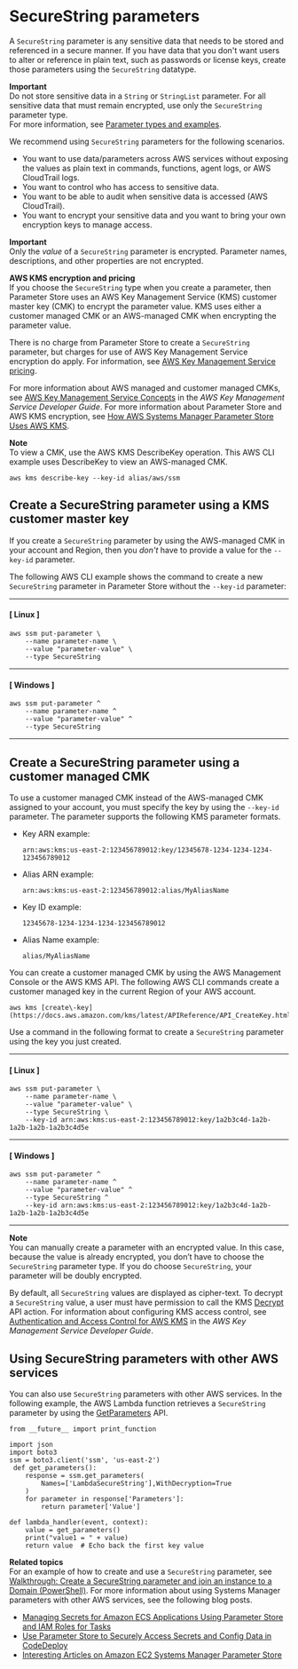 # SecureString parameters<a name="sysman-paramstore-securestring"></a>

A `SecureString` parameter is any sensitive data that needs to be stored and referenced in a secure manner\. If you have data that you don't want users to alter or reference in plain text, such as passwords or license keys, create those parameters using the `SecureString` datatype\.

**Important**  
Do not store sensitive data in a `String` or `StringList` parameter\. For all sensitive data that must remain encrypted, use only the `SecureString` parameter type\.  
For more information, see [Parameter types and examples](parameter-store-about-examples.md)\.

We recommend using `SecureString` parameters for the following scenarios\.
+ You want to use data/parameters across AWS services without exposing the values as plain text in commands, functions, agent logs, or AWS CloudTrail logs\.
+ You want to control who has access to sensitive data\.
+ You want to be able to audit when sensitive data is accessed \(AWS CloudTrail\)\.
+ You want to encrypt your sensitive data and you want to bring your own encryption keys to manage access\.

**Important**  
Only the *value* of a `SecureString` parameter is encrypted\. Parameter names, descriptions, and other properties are not encrypted\.

**AWS KMS encryption and pricing**  
If you choose the `SecureString` type when you create a parameter, then Parameter Store uses an AWS Key Management Service \(KMS\) customer master key \(CMK\) to encrypt the parameter value\. KMS uses either a customer managed CMK or an AWS\-managed CMK when encrypting the parameter value\. 

There is no charge from Parameter Store to create a `SecureString` parameter, but charges for use of AWS Key Management Service encryption do apply\. For information, see [AWS Key Management Service pricing](https://aws.amazon.com/kms/pricing)\.

For more information about AWS managed and customer managed CMKs, see [AWS Key Management Service Concepts](https://docs.aws.amazon.com/kms/latest/developerguide/concepts.html) in the *AWS Key Management Service Developer Guide*\. For more information about Parameter Store and AWS KMS encryption, see [How AWS Systems Manager Parameter Store Uses AWS KMS](https://docs.aws.amazon.com/kms/latest/developerguide/services-parameter-store.html)\.

**Note**  
To view a CMK, use the AWS KMS DescribeKey operation\. This AWS CLI example uses DescribeKey to view an AWS\-managed CMK\.  

```
aws kms describe-key --key-id alias/aws/ssm
```

## Create a SecureString parameter using a KMS customer master key<a name="sysman-param-defaultkms"></a>

If you create a `SecureString` parameter by using the AWS\-managed CMK in your account and Region, then you *don't* have to provide a value for the `--key-id` parameter\.

The following AWS CLI example shows the command to create a new `SecureString` parameter in Parameter Store without the `--key-id` parameter: 

------
#### [ Linux ]

```
aws ssm put-parameter \
    --name parameter-name \
    --value "parameter-value" \
    --type SecureString
```

------
#### [ Windows ]

```
aws ssm put-parameter ^
    --name parameter-name ^
    --value "parameter-value" ^
    --type SecureString
```

------

## Create a SecureString parameter using a customer managed CMK<a name="sysman-param-customkms"></a>

To use a customer managed CMK instead of the AWS\-managed CMK assigned to your account, you must specify the key by using the `--key-id` parameter\. The parameter supports the following KMS parameter formats\.
+ Key ARN example:

   `arn:aws:kms:us-east-2:123456789012:key/12345678-1234-1234-1234-123456789012`
+ Alias ARN example:

  `arn:aws:kms:us-east-2:123456789012:alias/MyAliasName`
+ Key ID example:

  `12345678-1234-1234-1234-123456789012`
+ Alias Name example:

  `alias/MyAliasName`

You can create a customer managed CMK by using the AWS Management Console or the AWS KMS API\. The following AWS CLI commands create a customer managed key in the current Region of your AWS account\.

```
aws kms [create\-key](https://docs.aws.amazon.com/kms/latest/APIReference/API_CreateKey.html)
```

Use a command in the following format to create a `SecureString` parameter using the key you just created\.

------
#### [ Linux ]

```
aws ssm put-parameter \
    --name parameter-name \
    --value "parameter-value" \
    --type SecureString \
    --key-id arn:aws:kms:us-east-2:123456789012:key/1a2b3c4d-1a2b-1a2b-1a2b-1a2b3c4d5e
```

------
#### [ Windows ]

```
aws ssm put-parameter ^
    --name parameter-name ^
    --value "parameter-value" ^
    --type SecureString ^
    --key-id arn:aws:kms:us-east-2:123456789012:key/1a2b3c4d-1a2b-1a2b-1a2b-1a2b3c4d5e
```

------

**Note**  
You can manually create a parameter with an encrypted value\. In this case, because the value is already encrypted, you don’t have to choose the `SecureString` parameter type\. If you do choose `SecureString`, your parameter will be doubly encrypted\.

By default, all `SecureString` values are displayed as cipher\-text\. To decrypt a `SecureString` value, a user must have permission to call the KMS [Decrypt](https://docs.aws.amazon.com/kms/latest/APIReference/API_Decrypt.html) API action\. For information about configuring KMS access control, see [Authentication and Access Control for AWS KMS](https://docs.aws.amazon.com/kms/latest/developerguide/control-access.html) in the *AWS Key Management Service Developer Guide*\.

## Using SecureString parameters with other AWS services<a name="sysman-paramstore-securelam"></a>

You can also use `SecureString` parameters with other AWS services\. In the following example, the AWS Lambda function retrieves a `SecureString` parameter by using the [GetParameters](https://docs.aws.amazon.com/ssm/latest/APIReference/API_GetParameters.html) API\.

```
from __future__ import print_function
 
import json
import boto3
ssm = boto3.client('ssm', 'us-east-2')
 def get_parameters():
    response = ssm.get_parameters(
        Names=['LambdaSecureString'],WithDecryption=True
    )
    for parameter in response['Parameters']:
        return parameter['Value']
        
def lambda_handler(event, context):
    value = get_parameters()
    print("value1 = " + value)
    return value  # Echo back the first key value
```

**Related topics**  
For an example of how to create and use a `SecureString` parameter, see [Walkthrough: Create a SecureString parameter and join an instance to a Domain \(PowerShell\)](sysman-param-securestring-walkthrough.md)\. For more information about using Systems Manager parameters with other AWS services, see the following blog posts\.
+ [Managing Secrets for Amazon ECS Applications Using Parameter Store and IAM Roles for Tasks](http://aws.amazon.com/blogs/compute/managing-secrets-for-amazon-ecs-applications-using-parameter-store-and-iam-roles-for-tasks/)
+ [Use Parameter Store to Securely Access Secrets and Config Data in CodeDeploy](http://aws.amazon.com/blogs/mt/use-parameter-store-to-securely-access-secrets-and-config-data-in-aws-codedeploy/)
+ [Interesting Articles on Amazon EC2 Systems Manager Parameter Store](http://aws.amazon.com/blogs/mt/interesting-articles-on-ec2-systems-manager-parameter-store/)